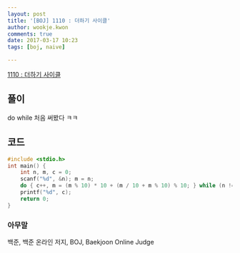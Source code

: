 ```yaml
---
layout: post
title: '[BOJ] 1110 : 더하기 사이클'
author: wookje.kwon
comments: true
date: 2017-03-17 10:23
tags: [boj, naive]

---
```


[1110 : 더하기 사이클](https://www.acmicpc.net/problem/1110)

## 풀이

do while 처음 써봤다 ㅋㅋ

## 코드

```cpp
#include <stdio.h>
int main() {
	int n, m, c = 0;
	scanf("%d", &n); m = n;
	do { c++, m = (m % 10) * 10 + (m / 10 + m % 10) % 10; } while (n != m);
	printf("%d", c);
	return 0;
}
```

### 아무말  
백준, 백준 온라인 저지, BOJ, Baekjoon Online Judge
